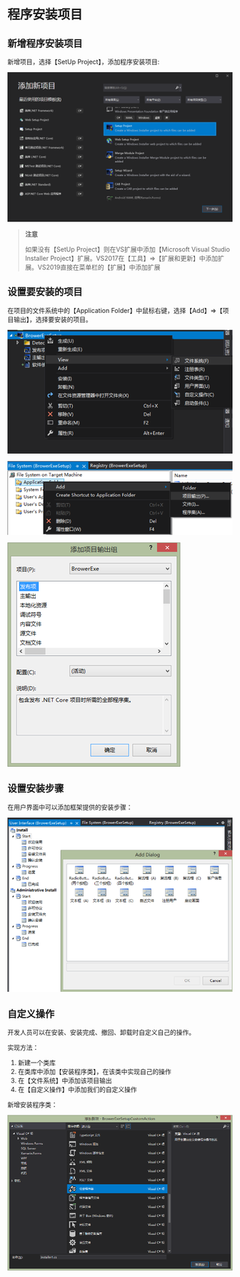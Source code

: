 # 程序安装项目

## 新增程序安装项目

新增项目，选择【SetUp Project】，添加程序安装项目:

![新增项目](images/新增项目.png)

> **注意**
>
> 如果没有【SetUp Project】则在VS扩展中添加【Microsoft Visual Studio Installer Project】扩展。VS2017在【工具】=>【扩展和更新】中添加扩展。VS2019直接在菜单栏的【扩展】中添加扩展

## 设置要安装的项目

在项目的文件系统中的【Application Folder】中鼠标右键，选择【Add】=>【项目输出】，选择要安装的项目。

![文件系统](images/文件系统.png)

![项目输出0](images/项目输出0.png)

![项目输出](images/项目输出.png)

## 设置安装步骤

在用户界面中可以添加框架提供的安装步骤：

![用户界面](images/用户界面.png)

## 自定义操作

开发人员可以在安装、安装完成、撤回、卸载时自定义自己的操作。

实现方法：

1. 新建一个类库
2. 在类库中添加【安装程序类】，在该类中实现自己的操作
3. 在【文件系统】中添加该项目输出
4. 在【自定义操作】中添加我们的自定义操作

新增安装程序类：

![新增安装程序类](images/新增安装程序类.png)
